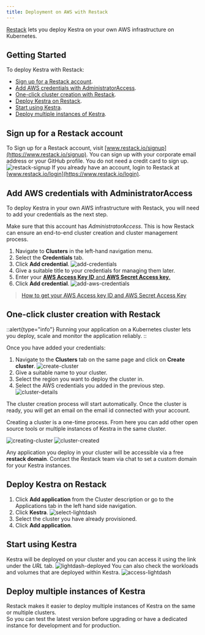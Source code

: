 ```yaml
---
title: Deployment on AWS with Restack
---
```


[Restack](https://restack.io) lets you deploy Kestra on your own AWS infrastructure on Kubernetes.

## Getting Started

To deploy Kestra with Restack:

  - [Sign up for a Restack account](#sign-up-for-a-restack-account).
  - [Add AWS credentials with AdministratorAccess](#add-aws-credentials-with-administratoraccess).
  - [One-click cluster creation with Restack](#one-click-cluster-creation-with-restack).
  - [Deploy Kestra on Restack](#deploy-kestra-on-restack).
  - [Start using Kestra](#start-using-kestra).
  - [Deploy multiple instances of Kestra](#deploy-multiple-instances-of-kestra).

## Sign up for a Restack account

To Sign up for a Restack account, visit [www.restack.io/signup](https://www.restack.io/signup). You can sign up with your corporate email address or your GitHub profile. You do not need a credit card to sign up.
![restack-signup](/docs/administrator-guide/deployment/restack/restack-sign-up.png)
If you already have an account, login to Restack at [www.restack.io/login](https://www.restack.io/login).

## Add AWS credentials with AdministratorAccess

To deploy Kestra in your own AWS infrastructure with Restack, you will need to add your credentials as the next step.

Make sure that this account has *AdministratorAccess*. This is how Restack can ensure an end-to-end cluster creation and cluster management process.

1. Navigate to **Clusters** in the left-hand navigation menu.
2. Select the **Credentials** tab.
3. Click **Add credential**.
    ![add-credentials](/docs/administrator-guide/deployment/restack/restack-add-credentials.png)
4. Give a suitable title to your credentials for managing them later.
5. Enter your [**AWS Access Key ID** and **AWS Secret Access key**.](https://docs.aws.amazon.com/accounts/latest/reference/root-user-access-key.html)
6. Click **Add credential**.
    ![add-aws-credentials](/docs/administrator-guide/deployment/restack/restack-add-AWS-creds.png)

>[How to get your AWS Access key ID and AWS Secret Access Key](https://docs.aws.amazon.com/accounts/latest/reference/root-user-access-key.html)

## One-click cluster creation with Restack

::alert{type="info"}
Running your application on a Kubernetes cluster lets you deploy, scale and monitor the application reliably.
::

Once you have added your credentials:
1. Navigate to the **Clusters** tab on the same page and click on **Create cluster**.
    ![create-cluster](/docs/administrator-guide/deployment/restack/restack-create-cluster.png)
2. Give a suitable name to your cluster.
3. Select the region you want to deploy the cluster in.
4. Select the AWS credentials you added in the previous step.
    ![cluster-details](/docs/administrator-guide/deployment/restack/restack-cluster-details.png)

The cluster creation process will start automatically. Once the cluster is ready, you will get an email on the email id connected with your account.

Creating a cluster is a one-time process. From here you can add other open source tools or multiple instances of Kestra in the same cluster.

![creating-cluster](/docs/administrator-guide/deployment/restack/restack-creating-cluster.png)
![cluster-created](/docs/administrator-guide/deployment/restack/restack-cluster-created.png)

Any application you deploy in your cluster will be accessible via a free **restack domain**.
Contact the Restack team via chat to set a custom domain for your Kestra instances.

## Deploy Kestra on Restack

1. Click **Add application** from the Cluster description or go to the Applications tab in the left hand side navigation.
2. Click **Kestra**.
    ![select-lightdash](/docs/administrator-guide/deployment/restack/kestra-select.png)
3. Select the cluster you have already provisioned.
4. Click **Add application**.

## Start using Kestra

Kestra will be deployed on your cluster and you can access it using the link under the *URL* tab.
![lightdash-deployed](/docs/administrator-guide/deployment/restack/kestra-deployed.png)
You can also check the workloads and volumes that are deployed within Kestra.
![access-lightdash](/docs/administrator-guide/deployment/restack/kestra-access.png)

## Deploy multiple instances of Kestra

Restack makes it easier to deploy multiple instances of Kestra on the same or multiple clusters.
<br/>So you can test the latest version before upgrading or have a dedicated instance for development and for production.

